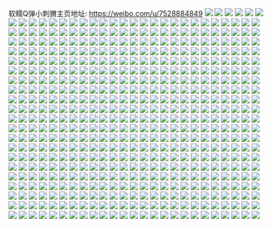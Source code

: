 软糯Q弹小刺猬主页地址: https://weibo.com/u/7528884849 
![](https://wx4.sinaimg.cn/mw2000/008dwqSBly1h8yvxm0tghj31hc0u07gb.jpg) 
![](https://wx4.sinaimg.cn/mw2000/008dwqSBly1h8wx5wloanj331k37k4qq.jpg) 
![](https://wx4.sinaimg.cn/mw2000/008dwqSBly1h8wx62gsimj32x637kx6q.jpg) 
![](https://wx4.sinaimg.cn/mw2000/008dwqSBly1h8wx5y9netj32wf37kkjl.jpg) 
![](https://wx4.sinaimg.cn/mw2000/008dwqSBly1h8wx5xivu4j32x637khdt.jpg) 
![](https://wx4.sinaimg.cn/mw2000/008dwqSBly1h8wn7j0a4uj32c0340kjl.jpg) 
![](https://wx4.sinaimg.cn/mw2000/008dwqSBly1h8vf9uuqjcj30zo1bk7s8.jpg) 
![](https://wx4.sinaimg.cn/mw2000/008dwqSBly1h8vf9vc77uj30zo1bkx0w.jpg) 
![](https://wx4.sinaimg.cn/mw2000/008dwqSBly1h8u6179wihj30zn0k8n11.jpg) 
![](https://wx4.sinaimg.cn/mw2000/008dwqSBly1h8u618wmwvj32wj37k7wi.jpg) 
![](https://wx4.sinaimg.cn/mw2000/008dwqSBly1h8u617cztrj30zn0jcael.jpg) 
![](https://wx4.sinaimg.cn/mw2000/008dwqSBly1h8u6179sofj30qo0r3q70.jpg) 
![](https://wx4.sinaimg.cn/mw2000/008dwqSBly1h8r02opmolj31i914p7wh.jpg) 
![](https://wx4.sinaimg.cn/mw2000/008dwqSBly1h8r02r50wij32c0340kjn.jpg) 
![](https://wx4.sinaimg.cn/mw2000/008dwqSBly1h8r02o30ivj316o1kx7wh.jpg) 
![](https://wx4.sinaimg.cn/mw2000/008dwqSBly1h8r02nqlcxj316o1kxh8b.jpg) 
![](https://wx4.sinaimg.cn/mw2000/008dwqSBly1h8r02nwbnkj316o1kxdww.jpg) 
![](https://wx4.sinaimg.cn/mw2000/008dwqSBly1h8pkbiwusbj30u01sx78q.jpg) 
![](https://wx4.sinaimg.cn/mw2000/008dwqSBly1h8pkbixuqzj30u01sxjvk.jpg) 
![](https://wx4.sinaimg.cn/mw2000/008dwqSBly1h8odxehfvzj31ho1zk7wh.jpg) 
![](https://wx4.sinaimg.cn/mw2000/008dwqSBly1h8odx8yuszj30zo1bk4gl.jpg) 
![](https://wx4.sinaimg.cn/mw2000/008dwqSBly1h8odx8vy5gj30zo1bkdzn.jpg) 
![](https://wx4.sinaimg.cn/mw2000/008dwqSBly1h8odxdbgp3j31ho1vhqv5.jpg) 
![](https://wx4.sinaimg.cn/mw2000/008dwqSBly1h8odxcub7ej31ho1txx6p.jpg) 
![](https://wx4.sinaimg.cn/mw2000/008dwqSBly1h8odxdfolgj31ho1ve1ky.jpg) 
![](https://wx4.sinaimg.cn/mw2000/008dwqSBly1h8odxayaytj31ho17f4qp.jpg) 
![](https://wx4.sinaimg.cn/mw2000/008dwqSBly1h8odxdhff2j30zo18gaju.jpg) 
![](https://wx4.sinaimg.cn/mw2000/008dwqSBly1h8ky91y97gj30kh154k1p.jpg) 
![](https://wx4.sinaimg.cn/mw2000/008dwqSBly1h8ky93fhz7j30om1c87fy.jpg) 
![](https://wx4.sinaimg.cn/mw2000/008dwqSBly1h8ky92lexej30zo256dom.jpg) 
![](https://wx4.sinaimg.cn/mw2000/008dwqSBly1h8ky92yfi3j30zo256qcj.jpg) 
![](https://wx4.sinaimg.cn/mw2000/008dwqSBly1h8ky933i4cj30zo256k2r.jpg) 
![](https://wx4.sinaimg.cn/mw2000/008dwqSBly1h8f0nnwb16j30zo1bkk67.jpg) 
![](https://wx4.sinaimg.cn/mw2000/008dwqSBly1h8ciy1fylej30zo256wr3.jpg) 
![](https://wx4.sinaimg.cn/mw2000/008dwqSBly1h8ciy1lligj30zo256tjv.jpg) 
![](https://wx4.sinaimg.cn/mw2000/008dwqSBly1h8byjy40hzj31ho1zk7wh.jpg) 
![](https://wx4.sinaimg.cn/mw2000/008dwqSBly1h8byjtl98tj319x0pu12s.jpg) 
![](https://wx4.sinaimg.cn/mw2000/008dwqSBly1h8byjxfc32j31bk0zoh3p.jpg) 
![](https://wx4.sinaimg.cn/mw2000/008dwqSBly1h8byjuqljxj30u014mk2t.jpg) 
![](https://wx4.sinaimg.cn/mw2000/008dwqSBly1h8byjtcvh1j30u0140qbe.jpg) 
![](https://wx4.sinaimg.cn/mw2000/008dwqSBly1h8byjtfipyj31400u0qbr.jpg) 
![](https://wx4.sinaimg.cn/mw2000/008dwqSBly1h8byk2dauaj316w36cqv5.jpg) 
![](https://wx4.sinaimg.cn/mw2000/008dwqSBly1h8byk3ozjvj324a36cnpf.jpg) 
![](https://wx4.sinaimg.cn/mw2000/008dwqSBly1h8byjzpqdtj31ei1xu1kx.jpg) 
![](https://wx4.sinaimg.cn/mw2000/008dwqSBly1h7r0hocwk9j30u013xjwr.jpg) 
![](https://wx4.sinaimg.cn/mw2000/008dwqSBly1h7r0honmpaj30u01mu79l.jpg) 
![](https://wx4.sinaimg.cn/mw2000/008dwqSBly1h7lckwha4jj30u00mi47a.jpg) 
![](https://wx4.sinaimg.cn/mw2000/008dwqSBly1h7havuhq52j30u01vr43f.jpg) 
![](https://wx4.sinaimg.cn/mw2000/008dwqSBly1h7havumwnej30u01x376o.jpg) 
![](https://wx4.sinaimg.cn/mw2000/008dwqSBly1h7havuhm8ej30zo0oagmb.jpg) 
![](https://wx4.sinaimg.cn/mw2000/008dwqSBly1h7g737to4lj31hc0paab4.jpg) 
![](https://wx4.sinaimg.cn/mw2000/008dwqSBly1h6rd4yu7ryj31ec1xbqv5.jpg) 
![](https://wx4.sinaimg.cn/mw2000/008dwqSBly1h6q5zu0mbhj31o0280x6p.jpg) 
![](https://wx4.sinaimg.cn/mw2000/008dwqSBly1h6q5zt5oq7j31gu1zju0x.jpg) 
![](https://wx4.sinaimg.cn/mw2000/008dwqSBly1h6q5zrdiohj31371324on.jpg) 
![](https://wx4.sinaimg.cn/mw2000/008dwqSBly1h6dh8obv94j30zm1ooabb.jpg) 
![](https://wx4.sinaimg.cn/mw2000/008dwqSBly1h6cgke96qej32c03404cd.jpg) 
![](https://wx4.sinaimg.cn/mw2000/008dwqSBly1h6cgke8zc5j32bz2uztkg.jpg) 
![](https://wx4.sinaimg.cn/mw2000/008dwqSBly1h69qixik4aj30u01hctbw.jpg) 
![](https://wx4.sinaimg.cn/mw2000/008dwqSBly1h69qiy3kdqj30u01hcn8o.jpg) 
![](https://wx4.sinaimg.cn/mw2000/008dwqSBly1h69qixfawxj30rr1dcgmi.jpg) 
![](https://wx4.sinaimg.cn/mw2000/008dwqSBly1h5rgzqfsuej30u01407ar.jpg) 
![](https://wx4.sinaimg.cn/mw2000/008dwqSBly1h5njxurgx6j30u019haiv.jpg) 
![](https://wx4.sinaimg.cn/mw2000/008dwqSBly1h5mfr8swdqj31ho1zk4qq.jpg) 
![](https://wx4.sinaimg.cn/mw2000/008dwqSBly1h5mfr8h86ej31ho1zk000.jpg) 
![](https://wx4.sinaimg.cn/mw2000/008dwqSBly1h5d7sx1up0j30u01suq6i.jpg) 
![](https://wx4.sinaimg.cn/mw2000/008dwqSBly1h5bb0qmhkvj31sc2dsx6p.jpg) 
![](https://wx4.sinaimg.cn/mw2000/008dwqSBly1h55f3bnhckj31sc2ds7wi.jpg) 
![](https://wx4.sinaimg.cn/mw2000/008dwqSBly1h4wc1jtg0jj31ho1zku0x.jpg) 
![](https://wx4.sinaimg.cn/mw2000/008dwqSBly1h4wc1jqw3uj32c0340x6q.jpg) 
![](https://wx4.sinaimg.cn/mw2000/008dwqSBly1h4wc1jpa6hj32c0340b2a.jpg) 
![](https://wx4.sinaimg.cn/mw2000/008dwqSBly1h4slk9q6ahj30zk0k079i.jpg) 
![](https://wx4.sinaimg.cn/mw2000/008dwqSBly1h4rdlplq32j31sc2dsx6q.jpg) 
![](https://wx4.sinaimg.cn/mw2000/008dwqSBly1h4rdlpfps6j31sc2dsx6q.jpg) 
![](https://wx4.sinaimg.cn/mw2000/008dwqSBly1h4eyuvkzbfj32801o0qv5.jpg) 
![](https://wx4.sinaimg.cn/mw2000/008dwqSBly1h4eyuy18oij32yo1o0b2a.jpg) 
![](https://wx4.sinaimg.cn/mw2000/008dwqSBly1h4eyv2xivnj32yo1o0hdu.jpg) 
![](https://wx4.sinaimg.cn/mw2000/008dwqSBly1h4ez0furrqj32yo1o04qq.jpg) 
![](https://wx4.sinaimg.cn/mw2000/008dwqSBly1h4ealovsphj31hc0onwhd.jpg) 
![](https://wx4.sinaimg.cn/mw2000/008dwqSBly1h4bew8j72aj30u019xk3s.jpg) 
![](https://wx4.sinaimg.cn/mw2000/008dwqSBly1h4bew8t6zbj30u00ge75r.jpg) 
![](https://wx4.sinaimg.cn/mw2000/008dwqSBly1h4banb4lksj32ba340e82.jpg) 
![](https://wx4.sinaimg.cn/mw2000/008dwqSBly1h4bangsjuzj31w02iphdu.jpg) 
![](https://wx4.sinaimg.cn/mw2000/008dwqSBly1h4bani6nj3j335s2dce82.jpg) 
![](https://wx4.sinaimg.cn/mw2000/008dwqSBly1h42uinjx9sj30u01eoq8p.jpg) 
![](https://wx4.sinaimg.cn/mw2000/008dwqSBly1h4265lhg2pj31sc2ds1ky.jpg) 
![](https://wx4.sinaimg.cn/mw2000/008dwqSBly1h4265nciv3j31sc2dsu0x.jpg) 
![](https://wx4.sinaimg.cn/mw2000/008dwqSBly1h4265pboouj31sc2ds1ky.jpg) 
![](https://wx4.sinaimg.cn/mw2000/008dwqSBly1h3muxhobvij31h21npwxr.jpg) 
![](https://wx4.sinaimg.cn/mw2000/008dwqSBly1h3m4posn45j31t00u0gs8.jpg) 
![](https://wx4.sinaimg.cn/mw2000/008dwqSBly1h3m4pp70wyj31t00u0dlc.jpg) 
![](https://wx4.sinaimg.cn/mw2000/008dwqSBly1h3m4pq1ftmj31t00u0ah0.jpg) 
![](https://wx4.sinaimg.cn/mw2000/008dwqSBly1h3m4pqewrrj31t00u0tee.jpg) 
![](https://wx4.sinaimg.cn/mw2000/008dwqSBly1h3m4pqxt2aj31t00u0n5i.jpg) 
![](https://wx4.sinaimg.cn/mw2000/008dwqSBly1h3jms4vlyhj31qo2bk1kx.jpg) 
![](https://wx4.sinaimg.cn/mw2000/008dwqSBly1h3jms6vi8rj31m925l7uo.jpg) 
![](https://wx4.sinaimg.cn/mw2000/008dwqSBly1h3jms81m37j31qo2a91kx.jpg) 
![](https://wx4.sinaimg.cn/mw2000/008dwqSBly1h3j7ai578gj32o03k04qq.jpg) 
![](https://wx4.sinaimg.cn/mw2000/008dwqSBly1h3j7aimlt0j30u00ongrp.jpg) 
![](https://wx4.sinaimg.cn/mw2000/008dwqSBly1h3j7akzgkbj31w02iob29.jpg) 
![](https://wx4.sinaimg.cn/mw2000/008dwqSBly1h3j7all5rwj30u036wamy.jpg) 
![](https://wx4.sinaimg.cn/mw2000/008dwqSBly1h3ifdbxxwij335s2dcu0z.jpg) 
![](https://wx4.sinaimg.cn/mw2000/008dwqSBly1h3ifdehdewj31sc2dskjl.jpg) 
![](https://wx4.sinaimg.cn/mw2000/008dwqSBly1h3ifdgl7wwj31sc2dskjl.jpg) 
![](https://wx4.sinaimg.cn/mw2000/008dwqSBly1h35tag8wkij30zg1ba4ji.jpg) 
![](https://wx4.sinaimg.cn/mw2000/008dwqSBly1h35tah2k4vj31ku1i71h0.jpg) 
![](https://wx4.sinaimg.cn/mw2000/008dwqSBly1h317jla5hjj335v369kjl.jpg) 
![](https://wx4.sinaimg.cn/mw2000/008dwqSBly1h2yr9w0oxdj30u0140wjy.jpg) 
![](https://wx4.sinaimg.cn/mw2000/008dwqSBly1h2yf3dgeb4j32372fshdt.jpg) 
![](https://wx4.sinaimg.cn/mw2000/008dwqSBly1h2t6r5seljj31w02ionpd.jpg) 
![](https://wx4.sinaimg.cn/mw2000/008dwqSBly1h2sg99bkstj30u00e8dgd.jpg) 
![](https://wx4.sinaimg.cn/mw2000/008dwqSBly1h2irtte9e4j31sc2dsqv5.jpg) 
![](https://wx4.sinaimg.cn/mw2000/008dwqSBly1h2irtvjw9mj31of2scu0y.jpg) 
![](https://wx4.sinaimg.cn/mw2000/008dwqSBly1h2irtzc464j31sc2dsnpd.jpg) 
![](https://wx4.sinaimg.cn/mw2000/008dwqSBly1h2iru2b41cj32bf3304qq.jpg) 
![](https://wx4.sinaimg.cn/mw2000/008dwqSBly1h1wwqhd2ynj31qo2bk7wh.jpg) 
![](https://wx4.sinaimg.cn/mw2000/008dwqSBly1h1wwqiql8ej31qo2bk7wh.jpg) 
![](https://wx4.sinaimg.cn/mw2000/008dwqSBly1h1wsscslh9j30zg1bawpz.jpg) 
![](https://wx4.sinaimg.cn/mw2000/008dwqSBly1h1vms0kghnj32o03k0hdv.jpg) 
![](https://wx4.sinaimg.cn/mw2000/008dwqSBly1h1vms4k331j32dc35s1kz.jpg) 
![](https://wx4.sinaimg.cn/mw2000/008dwqSBly1h1o89gw2sej30e50e60uf.jpg) 
![](https://wx4.sinaimg.cn/mw2000/008dwqSBly1h1metkohwpj30n00yi4am.jpg) 
![](https://wx4.sinaimg.cn/mw2000/008dwqSBly1h1metl6vurj30n00ybtjx.jpg) 
![](https://wx4.sinaimg.cn/mw2000/008dwqSBly1h1g5ejv1i6j31w02ioqv5.jpg) 
![](https://wx4.sinaimg.cn/mw2000/008dwqSBly1h1g5eo6zocj31w02ioqv5.jpg) 
![](https://wx4.sinaimg.cn/mw2000/008dwqSBly1h1g5etvsbsj31w02io4qq.jpg) 
![](https://wx4.sinaimg.cn/mw2000/008dwqSBly1h19rp5j7r7j30ny09idgp.jpg) 
![](https://wx4.sinaimg.cn/mw2000/008dwqSBly1h19rp5xequj30pu0e4wfc.jpg) 
![](https://wx4.sinaimg.cn/mw2000/008dwqSBly1h19rp690x5j30sg05o74j.jpg) 
![](https://wx4.sinaimg.cn/mw2000/008dwqSBly1h103ng9oz8j30u01pt431.jpg) 
![](https://wx4.sinaimg.cn/mw2000/008dwqSBly1h0ytm613akj30u01fhad9.jpg) 
![](https://wx4.sinaimg.cn/mw2000/008dwqSBly1h0qzna6cppj30u01t0gp4.jpg) 
![](https://wx4.sinaimg.cn/mw2000/008dwqSBly1h0qvmxsx46j335s2dc7wj.jpg) 
![](https://wx4.sinaimg.cn/mw2000/008dwqSBly1h0cvge2ai0j30hw0da0u1.jpg) 
![](https://wx4.sinaimg.cn/mw2000/008dwqSBly1h04mv9l7djj30q70czt9z.jpg) 
![](https://wx4.sinaimg.cn/mw2000/008dwqSBly1h041iv9qd4j30cu07jwel.jpg) 
![](https://wx4.sinaimg.cn/mw2000/008dwqSBly1gzq3n8pzjtj31kw16ob29.jpg) 
![](https://wx4.sinaimg.cn/mw2000/008dwqSBly1gzq3naym5tj32ds1schdu.jpg) 
![](https://wx4.sinaimg.cn/mw2000/008dwqSBly1gzq3ndmxcoj32ds1sc1kz.jpg) 
![](https://wx4.sinaimg.cn/mw2000/008dwqSBly1gzgv6bahxvj30u00zs47r.jpg) 
![](https://wx4.sinaimg.cn/mw2000/008dwqSBly1gzgv6btdsjj30on10r7cs.jpg) 
![](https://wx4.sinaimg.cn/mw2000/008dwqSBly1gz4w5qvfxej31ba0zg4b1.jpg) 
![](https://wx4.sinaimg.cn/mw2000/008dwqSBly1gz4w5so9stj32dc35shdu.jpg) 
![](https://wx4.sinaimg.cn/mw2000/008dwqSBly1gz4w5u2koej31w02b0npd.jpg) 
![](https://wx4.sinaimg.cn/mw2000/008dwqSBly1gz4w5xx6d4j31w02io7wi.jpg) 
![](https://wx4.sinaimg.cn/mw2000/008dwqSBly1gz4w5znxyyj31qo2bkb1a.jpg) 
![](https://wx4.sinaimg.cn/mw2000/008dwqSBly1gz4w629f5dj31qo2cmqv5.jpg) 
![](https://wx4.sinaimg.cn/mw2000/008dwqSBly1gz4w654qx4j335s2dce82.jpg) 
![](https://wx4.sinaimg.cn/mw2000/008dwqSBly1gz4w66zwd4j31qo2bk1kx.jpg) 
![](https://wx4.sinaimg.cn/mw2000/008dwqSBly1gz4w69kq4aj32801o0qv5.jpg) 
![](https://wx4.sinaimg.cn/mw2000/008dwqSBly1gz4w6aa0yqj31hc0ongw7.jpg) 
![](https://wx4.sinaimg.cn/mw2000/008dwqSBly1gz4w6ceyuaj33k02o0e83.jpg) 
![](https://wx4.sinaimg.cn/mw2000/008dwqSBly1gz4w6ek0fsj33k02o0qv7.jpg) 
![](https://wx4.sinaimg.cn/mw2000/008dwqSBly1gz4w6f7hunj31hc0onqgf.jpg) 
![](https://wx4.sinaimg.cn/mw2000/008dwqSBly1gyzs6wlg5bj31t00u0q7d.jpg) 
![](https://wx4.sinaimg.cn/mw2000/008dwqSBly1gyza36bm5ej30u03lhqmr.jpg) 
![](https://wx4.sinaimg.cn/mw2000/008dwqSBly1gyza37qewkj32o03k07wi.jpg) 
![](https://wx4.sinaimg.cn/mw2000/008dwqSBly1gyza39gd6yj32o03k0qv6.jpg) 
![](https://wx4.sinaimg.cn/mw2000/008dwqSBly1gys4qmvftyj31hc0on17c.jpg) 
![](https://wx4.sinaimg.cn/mw2000/008dwqSBly1gyo8fdvk1xj30ec0foq2v.jpg) 
![](https://wx4.sinaimg.cn/mw2000/008dwqSBly1gyo06f8ol1j30u0140aow.jpg) 
![](https://wx4.sinaimg.cn/mw2000/008dwqSBly1gyo06fqy8wj30zk1be14e.jpg) 
![](https://wx4.sinaimg.cn/mw2000/008dwqSBly1gyo06hmwapj32io1w0npd.jpg) 
![](https://wx4.sinaimg.cn/mw2000/008dwqSBly1gyo06imn5kj31kw16o7mz.jpg) 
![](https://wx4.sinaimg.cn/mw2000/008dwqSBly1gyj8nlrxplj316o1kwqkd.jpg) 
![](https://wx4.sinaimg.cn/mw2000/008dwqSBly1gyj8nmgejcj316o1kw1a0.jpg) 
![](https://wx4.sinaimg.cn/mw2000/008dwqSBly1gyj8nnjmkpj316o1kw7lv.jpg) 
![](https://wx4.sinaimg.cn/mw2000/008dwqSBly1gyb7jcg526j335s2dcb2a.jpg) 
![](https://wx4.sinaimg.cn/mw2000/008dwqSBly1gy6edr0jtyj30u01eewk0.jpg) 
![](https://wx4.sinaimg.cn/mw2000/008dwqSBly1gy6edrx61hj31hc0ondls.jpg) 
![](https://wx4.sinaimg.cn/mw2000/008dwqSBly1gy5jfrdudoj31w02iob29.jpg) 
![](https://wx4.sinaimg.cn/mw2000/008dwqSBly1gy5jfv7kg2j31w02iohdt.jpg) 
![](https://wx4.sinaimg.cn/mw2000/008dwqSBly1gy5jfyam3qj31w02ionpd.jpg) 
![](https://wx4.sinaimg.cn/mw2000/008dwqSBly1gy22letwn2j30u00i0jtp.jpg) 
![](https://wx4.sinaimg.cn/mw2000/008dwqSBly1gy0gj3ah0pj30u00rojtn.jpg) 
![](https://wx4.sinaimg.cn/mw2000/008dwqSBly1gy0gj3xlwfj30u01pq49o.jpg) 
![](https://wx4.sinaimg.cn/mw2000/008dwqSBly1gxyixlbejzj30u01t079r.jpg) 
![](https://wx4.sinaimg.cn/mw2000/008dwqSBly1gxy9dj7cozj30u00wsadt.jpg) 
![](https://wx4.sinaimg.cn/mw2000/008dwqSBly1gxtjxv6y4qj30u01ijjwx.jpg) 
![](https://wx4.sinaimg.cn/mw2000/008dwqSBly1gxss8u1v98j30u021t7dk.jpg) 
![](https://wx4.sinaimg.cn/mw2000/008dwqSBly1gxss8uz4q9j30u01t0arc.jpg) 
![](https://wx4.sinaimg.cn/mw2000/008dwqSBly1gxss8wf0i3j30u01m5agl.jpg) 
![](https://wx4.sinaimg.cn/mw2000/008dwqSBly1gxsj1c8sl6j31w02iokjl.jpg) 
![](https://wx4.sinaimg.cn/mw2000/008dwqSBly1gxsj1dymbfj31w02jfu0x.jpg) 
![](https://wx4.sinaimg.cn/mw2000/008dwqSBly1gxsj1fjl61j335s2dcnpd.jpg) 
![](https://wx4.sinaimg.cn/mw2000/008dwqSBly1gxrdynalt8j31t00u0k2y.jpg) 
![](https://wx4.sinaimg.cn/mw2000/008dwqSBly1gxrdyoikj5j31t00u0wqb.jpg) 
![](https://wx4.sinaimg.cn/mw2000/008dwqSBly1gxrdyq60g7j31t00u011x.jpg) 
![](https://wx4.sinaimg.cn/mw2000/008dwqSBly1gxrdyr6vkfj31t00u0na6.jpg) 
![](https://wx4.sinaimg.cn/mw2000/008dwqSBly1gxrdysbmqjj31t00u0dnk.jpg) 
![](https://wx4.sinaimg.cn/mw2000/008dwqSBly1gxrdytn2fvj31t00u0dmu.jpg) 
![](https://wx4.sinaimg.cn/mw2000/008dwqSBly1gxqgh7wyrcj31nz1kekc4.jpg) 
![](https://wx4.sinaimg.cn/mw2000/008dwqSBly1gxqgh8xxb6j32bk1qox3h.jpg) 
![](https://wx4.sinaimg.cn/mw2000/008dwqSBly1gxqghac4sqj32bk1qonof.jpg) 
![](https://wx4.sinaimg.cn/mw2000/008dwqSBly1gxqghbvyhuj32bk1qo1kx.jpg) 
![](https://wx4.sinaimg.cn/mw2000/008dwqSBly1gxo32rwqqaj30u01pm45j.jpg) 
![](https://wx4.sinaimg.cn/mw2000/008dwqSBly1gxo32s9xgoj30u00jcjtb.jpg) 
![](https://wx4.sinaimg.cn/mw2000/008dwqSBly1gxo32ssessj30u00nfmzl.jpg) 
![](https://wx4.sinaimg.cn/mw2000/008dwqSBly1gxi2k13ilpj30u01s6dl2.jpg) 
![](https://wx4.sinaimg.cn/mw2000/008dwqSBly1gxh8xqahnlj30pv1l6n1r.jpg) 
![](https://wx4.sinaimg.cn/mw2000/008dwqSBly1gxh99cz5kqj30pz0hst9y.jpg) 
![](https://wx4.sinaimg.cn/mw2000/008dwqSBly1gxh8l8obhfj30n00hyq3x.jpg) 
![](https://wx4.sinaimg.cn/mw2000/008dwqSBly1gxh8l9iml0j30c80d9wfg.jpg) 
![](https://wx4.sinaimg.cn/mw2000/008dwqSBly1gxh0dgpkphj30u0140gps.jpg) 
![](https://wx4.sinaimg.cn/mw2000/008dwqSBly1gxah1xm2qkj30u00nfwhh.jpg) 
![](https://wx4.sinaimg.cn/mw2000/008dwqSBly1gx6lej4elij335s2dcx6p.jpg) 
![](https://wx4.sinaimg.cn/mw2000/008dwqSBly1gx6lekn1ugj30u01t04du.jpg) 
![](https://wx4.sinaimg.cn/mw2000/008dwqSBly1gx6lelv081j30u01t0k4w.jpg) 
![](https://wx4.sinaimg.cn/mw2000/008dwqSBly1gx6len8e49j335s2dchdt.jpg) 
![](https://wx4.sinaimg.cn/mw2000/008dwqSBly1gx40030jlej31bp2txb29.jpg) 
![](https://wx4.sinaimg.cn/mw2000/008dwqSBly1gx40056qdij32dc1p97wh.jpg) 
![](https://wx4.sinaimg.cn/mw2000/008dwqSBly1gx0z8se07nj31qo2bke81.jpg) 
![](https://wx4.sinaimg.cn/mw2000/008dwqSBly1gx0z8tbuftj31qo2bkkjl.jpg) 
![](https://wx4.sinaimg.cn/mw2000/008dwqSBly1gx0z8uriijj32c03407wj.jpg) 
![](https://wx4.sinaimg.cn/mw2000/008dwqSBly1gww5p92onvj335s2dc1ky.jpg) 
![](https://wx4.sinaimg.cn/mw2000/008dwqSBly1gww5pe2ajqj335s2dc7wk.jpg) 
![](https://wx4.sinaimg.cn/mw2000/008dwqSBly1gwrdjfhb7vj31fz1ymx3p.jpg) 
![](https://wx4.sinaimg.cn/mw2000/008dwqSBly1gwrdjmduswj32wr2487wi.jpg) 
![](https://wx4.sinaimg.cn/mw2000/008dwqSBly1gwrdjr1sx6j33k02o0hdu.jpg) 
![](https://wx4.sinaimg.cn/mw2000/008dwqSBly1gwpjpsjoxdj31bv1sm7n6.jpg) 
![](https://wx4.sinaimg.cn/mw2000/008dwqSBly1gwpjpv9632j31w02iohdt.jpg) 
![](https://wx4.sinaimg.cn/mw2000/008dwqSBly1gwpjpxpq7oj31w02ionpd.jpg) 
![](https://wx4.sinaimg.cn/mw2000/008dwqSBly1gwpjq0h7dlj31w02iokjl.jpg) 
![](https://wx4.sinaimg.cn/mw2000/008dwqSBly1gwpa0eqoopj32c0340npe.jpg) 
![](https://wx4.sinaimg.cn/mw2000/008dwqSBly1gwpa0fv4kcj30u00r9juc.jpg) 
![](https://wx4.sinaimg.cn/mw2000/008dwqSBly1gwpa0ga7psj30u00kl0uw.jpg) 
![](https://wx4.sinaimg.cn/mw2000/008dwqSBly1gwowu4minwj30u00jjtbm.jpg) 
![](https://wx4.sinaimg.cn/mw2000/008dwqSBly1gwlz81cntqj30u00mj76u.jpg) 
![](https://wx4.sinaimg.cn/mw2000/008dwqSBly1gwkud6qep2j30u021n7f3.jpg) 
![](https://wx4.sinaimg.cn/mw2000/008dwqSBly1gwfvk1cs0rj30u024zn1m.jpg) 
![](https://wx4.sinaimg.cn/mw2000/008dwqSBly1gwcrq00qgxj31ds340npd.jpg) 
![](https://wx4.sinaimg.cn/mw2000/008dwqSBly1gwcrq1b4y2j32bk1qo1kx.jpg) 
![](https://wx4.sinaimg.cn/mw2000/008dwqSBly1gwcrq2f4hkj32bk1qotzi.jpg) 
![](https://wx4.sinaimg.cn/mw2000/008dwqSBly1gwalnc8lctj30u00jjq4r.jpg) 
![](https://wx4.sinaimg.cn/mw2000/008dwqSBly1gwalncn599j31t00u0n4q.jpg) 
![](https://wx4.sinaimg.cn/mw2000/008dwqSBly1gw5qjtcoldj32801o07wi.jpg) 
![](https://wx4.sinaimg.cn/mw2000/008dwqSBly1gw5qjvszzqj335s2dcnpe.jpg) 
![](https://wx4.sinaimg.cn/mw2000/008dwqSBly1gw06euk2kmj30mn340ndo.jpg) 
![](https://wx4.sinaimg.cn/mw2000/008dwqSBly1gvyzpyhm38j30u00e7go6.jpg) 
![](https://wx4.sinaimg.cn/mw2000/008dwqSBly1gvyzpyts8xj30u01pun1q.jpg) 
![](https://wx4.sinaimg.cn/mw2000/008dwqSBly1gvys48rkjmj30q61i5gps.jpg) 
![](https://wx4.sinaimg.cn/mw2000/008dwqSBly1gvpj5jrdgqj60u01hctey02.jpg) 
![](https://wx4.sinaimg.cn/mw2000/008dwqSBly1gvpj5l1lt6j60u01hcgum02.jpg) 
![](https://wx4.sinaimg.cn/mw2000/008dwqSBly1gvpj5m88gwj30k00zkgsi.jpg) 
![](https://wx4.sinaimg.cn/mw2000/008dwqSBly1gvphqr9e51j60u00lx41502.jpg) 
![](https://wx4.sinaimg.cn/mw2000/008dwqSBly1gvphqrogllj60u00gc0ux02.jpg) 
![](https://wx4.sinaimg.cn/mw2000/008dwqSBly1gvl0pefcbfj60u0068js502.jpg) 
![](https://wx4.sinaimg.cn/mw2000/008dwqSBly1gviqyotin2j60u0140gqc02.jpg) 
![](https://wx4.sinaimg.cn/mw2000/008dwqSBly1gviqyqw6usj62io1w0kjl02.jpg) 
![](https://wx4.sinaimg.cn/mw2000/008dwqSBly1gviqyskgpoj62io1w0npd02.jpg) 
![](https://wx4.sinaimg.cn/mw2000/008dwqSBly1gviqyusgmqj31w02iokjl.jpg) 
![](https://wx4.sinaimg.cn/mw2000/008dwqSBly1gviqyv93knj61400u0dk602.jpg) 
![](https://wx4.sinaimg.cn/mw2000/008dwqSBly1gviqyvv33rj60u01nl13f02.jpg) 
![](https://wx4.sinaimg.cn/mw2000/008dwqSBly1gviqyxwaxyj61w02iohdt02.jpg) 
![](https://wx4.sinaimg.cn/mw2000/008dwqSBly1gviqz0a47mj61w02ionpe02.jpg) 
![](https://wx4.sinaimg.cn/mw2000/008dwqSBly1gviqz0mwtnj61400u042i02.jpg) 
![](https://wx4.sinaimg.cn/mw2000/008dwqSBly1gvimv1w0nvj30u00dkdhv.jpg) 
![](https://wx4.sinaimg.cn/mw2000/008dwqSBly1gvhl4ytizrj62dr1q9npe02.jpg) 
![](https://wx4.sinaimg.cn/mw2000/008dwqSBly1gvhl4zlwwaj30n00vf108.jpg) 
![](https://wx4.sinaimg.cn/mw2000/008dwqSBly1gvhl500w4lj60u00ebjw502.jpg) 
![](https://wx4.sinaimg.cn/mw2000/008dwqSBly1gvhl51n876j62o02xjnpe02.jpg) 
![](https://wx4.sinaimg.cn/mw2000/008dwqSBly1gvhl56jrnej32c0340kjm.jpg) 
![](https://wx4.sinaimg.cn/mw2000/008dwqSBly1gvhl59qjyqj62bk1qob2902.jpg) 
![](https://wx4.sinaimg.cn/mw2000/008dwqSBly1gvhl5b0apsj30u00xhq6f.jpg) 
![](https://wx4.sinaimg.cn/mw2000/008dwqSBly1gvhl5bn6jcj60u01pijwx02.jpg) 
![](https://wx4.sinaimg.cn/mw2000/008dwqSBly1gvhl5cc4cfj60u010441z02.jpg) 
![](https://wx4.sinaimg.cn/mw2000/008dwqSBly1gveo36w20lj62552uw4qr02.jpg) 
![](https://wx4.sinaimg.cn/mw2000/008dwqSBly1gveo3a43mdj60u0140qey02.jpg) 
![](https://wx4.sinaimg.cn/mw2000/008dwqSBly1gveo3bi4xdj60u0140an102.jpg) 
![](https://wx4.sinaimg.cn/mw2000/008dwqSBly1gveo3f69fhj635s2dcx6q02.jpg) 
![](https://wx4.sinaimg.cn/mw2000/008dwqSBly1gveo3lzdepj62bb340b2a02.jpg) 
![](https://wx4.sinaimg.cn/mw2000/008dwqSBly1gveo3mwtmsj60u00xfjwf02.jpg) 
![](https://wx4.sinaimg.cn/mw2000/008dwqSBly1gveo3qo541j61zr2nmqv502.jpg) 
![](https://wx4.sinaimg.cn/mw2000/008dwqSBly1gveo3xy9t6j62yn27zhdv02.jpg) 
![](https://wx4.sinaimg.cn/mw2000/008dwqSBly1gveo41uf1zj62yn27zkjn02.jpg) 
![](https://wx4.sinaimg.cn/mw2000/008dwqSBly1gvbte8s2coj61w02io7wj02.jpg) 
![](https://wx4.sinaimg.cn/mw2000/008dwqSBly1gvbte9kw3cj60u01t0h9m02.jpg) 
![](https://wx4.sinaimg.cn/mw2000/008dwqSBly1gv6m0yat9cj61w02ioe8302.jpg) 
![](https://wx4.sinaimg.cn/mw2000/008dwqSBly1gv6m0zo14bj60u01t0k4702.jpg) 
![](https://wx4.sinaimg.cn/mw2000/008dwqSBly1guz4muw92bj60u010jdla02.jpg) 
![](https://wx4.sinaimg.cn/mw2000/008dwqSBly1guxtl8foubj316o1kwb29.jpg) 
![](https://wx4.sinaimg.cn/mw2000/008dwqSBly1guxtl9j7dmj316o1kwb29.jpg) 
![](https://wx4.sinaimg.cn/mw2000/008dwqSBly1guxtlcs622j616o1kwb2902.jpg) 
![](https://wx4.sinaimg.cn/mw2000/008dwqSBly1guxtlfjibsj62io1w01ky02.jpg) 
![](https://wx4.sinaimg.cn/mw2000/008dwqSBly1guxtlgsd7xj624q2e1hdt02.jpg) 
![](https://wx4.sinaimg.cn/mw2000/008dwqSBly1guxtlibnl4j61qo2bkb2902.jpg) 
![](https://wx4.sinaimg.cn/mw2000/008dwqSBly1guxsv9oubkj61wa2iy4qp02.jpg) 
![](https://wx4.sinaimg.cn/mw2000/008dwqSBgy1guvlhtve81j62402k41ky02.jpg) 
![](https://wx4.sinaimg.cn/mw2000/008dwqSBly1guqvisyvpfj60sc11tds902.jpg) 
![](https://wx4.sinaimg.cn/mw2000/008dwqSBly1guqvitp20oj30so12ana4.jpg) 
![](https://wx4.sinaimg.cn/mw2000/008dwqSBly1guqviufal1j60u014017102.jpg) 
![](https://wx4.sinaimg.cn/mw2000/008dwqSBly1guqvivfk5rj616o1kw7wh02.jpg) 
![](https://wx4.sinaimg.cn/mw2000/008dwqSBly1guqviwj9lvj635s2dcx6p02.jpg) 
![](https://wx4.sinaimg.cn/mw2000/008dwqSBly1guqvixc4efj616o1kw4jv02.jpg) 
![](https://wx4.sinaimg.cn/mw2000/008dwqSBly1guqviywuxmj616o1kw1kx02.jpg) 
![](https://wx4.sinaimg.cn/mw2000/008dwqSBly1guqvj0dy7xj616o1b27wh02.jpg) 
![](https://wx4.sinaimg.cn/mw2000/008dwqSBly1guqvj3lqxgj616o155tyl02.jpg) 
![](https://wx4.sinaimg.cn/mw2000/008dwqSBly1gupplc6btgj62io1w0b2a02.jpg) 
![](https://wx4.sinaimg.cn/mw2000/008dwqSBly1gum5utbjbwj635s2dckjm02.jpg) 
![](https://wx4.sinaimg.cn/mw2000/008dwqSBly1gukvi9mpglj62c0340npd02.jpg) 
![](https://wx4.sinaimg.cn/mw2000/008dwqSBly1guktwp4tb2j61w02ioqv502.jpg) 
![](https://wx4.sinaimg.cn/mw2000/008dwqSBly1guktwurnf1j61w02iou0x02.jpg) 
![](https://wx4.sinaimg.cn/mw2000/008dwqSBly1guktwzbiemj61w02ioqv502.jpg) 
![](https://wx4.sinaimg.cn/mw2000/008dwqSBly1gue7wtbc10j61w02iokjl02.jpg) 
![](https://wx4.sinaimg.cn/mw2000/008dwqSBly1gue7u7r0fyj61w02iohdt02.jpg) 
![](https://wx4.sinaimg.cn/mw2000/008dwqSBly1guapx64xdej62io1w0npd02.jpg) 
![](https://wx4.sinaimg.cn/mw2000/008dwqSBly1guapx6pxsvj60u01t0n7f02.jpg) 
![](https://wx4.sinaimg.cn/mw2000/008dwqSBly1guapx8xs2vj60u01t012002.jpg) 
![](https://wx4.sinaimg.cn/mw2000/008dwqSBly1guapxaggf6j635s2dcu0y02.jpg) 
![](https://wx4.sinaimg.cn/mw2000/008dwqSBly1guapxc3wnij62dc35sb2a02.jpg) 
![](https://wx4.sinaimg.cn/mw2000/008dwqSBly1guagdl1rv9j60u01ltdo702.jpg) 
![](https://wx4.sinaimg.cn/mw2000/008dwqSBly1guagsmbpczj60ey0a5aaz02.jpg) 
![](https://wx4.sinaimg.cn/mw2000/008dwqSBly1guagsn4c8nj60u017679e02.jpg) 
![](https://wx4.sinaimg.cn/mw2000/008dwqSBly1gu77hm62nfj60sw10y7li02.jpg) 
![](https://wx4.sinaimg.cn/mw2000/008dwqSBly1gu77hmw3hvj60u00cl0ud02.jpg) 
![](https://wx4.sinaimg.cn/mw2000/008dwqSBly1gu77holgbuj60u01t0b1l02.jpg) 
![](https://wx4.sinaimg.cn/mw2000/008dwqSBly1gu4xvdrx80j60u00x1n0002.jpg) 
![](https://wx4.sinaimg.cn/mw2000/008dwqSBly1gu4xvjd07pj635s2dce8302.jpg) 
![](https://wx4.sinaimg.cn/mw2000/008dwqSBly1gu4xvm2q1kj635s2dckjl02.jpg) 
![](https://wx4.sinaimg.cn/mw2000/008dwqSBly1gu4xvn2d1jj60u01hcgq202.jpg) 
![](https://wx4.sinaimg.cn/mw2000/008dwqSBly1gu4xvsnwrnj635s2dcb2a02.jpg) 
![](https://wx4.sinaimg.cn/mw2000/008dwqSBly1gu4xvzt8wzj335s2dcx6r.jpg) 
![](https://wx4.sinaimg.cn/mw2000/008dwqSBly1gu4xw0ik1sj60lo0fu75202.jpg) 
![](https://wx4.sinaimg.cn/mw2000/008dwqSBly1gu4xw1c2obj60u01kvtdb02.jpg) 
![](https://wx4.sinaimg.cn/mw2000/008dwqSBly1gu4xwd0lc3j61w02ionpd02.jpg) 
![](https://wx4.sinaimg.cn/mw2000/008dwqSBly1gu37tbqkl3j60u00nvwhq02.jpg) 
![](https://wx4.sinaimg.cn/mw2000/008dwqSBly1gtwxdrpbslj62io1w0hdw02.jpg) 
![](https://wx4.sinaimg.cn/mw2000/008dwqSBly1gtuiz44mj1j62al340qv902.jpg) 
![](https://wx4.sinaimg.cn/mw2000/008dwqSBly1gtuimglnaxj63k02o0x6q02.jpg) 
![](https://wx4.sinaimg.cn/mw2000/008dwqSBly1gtuimiev2ij62io1w01ky02.jpg) 
![](https://wx4.sinaimg.cn/mw2000/008dwqSBly1gtuimk0nm9j62c0322qv502.jpg) 
![](https://wx4.sinaimg.cn/mw2000/008dwqSBly1gts8aglfqaj61qo2bkb2902.jpg) 
![](https://wx4.sinaimg.cn/mw2000/008dwqSBly1gts8ahswphj635s2dce8202.jpg) 
![](https://wx4.sinaimg.cn/mw2000/008dwqSBly1gts8aip44dj31cl1t5nj7.jpg) 
![](https://wx4.sinaimg.cn/mw2000/008dwqSBly1gtpza5gi93j60u00onwnb02.jpg) 
![](https://wx4.sinaimg.cn/mw2000/008dwqSBly1gtkdlsmiv5j30ps18vdjf.jpg) 
![](https://wx4.sinaimg.cn/mw2000/008dwqSBly1gtm6knaaraj60u01t0tc902.jpg) 
![](https://wx4.sinaimg.cn/mw2000/008dwqSBly1gtm6knubsuj60u0140nas02.jpg) 
![](https://wx4.sinaimg.cn/mw2000/008dwqSBly1gtm6koedg3j60u014016a02.jpg) 
![](https://wx4.sinaimg.cn/mw2000/008dwqSBly1gtltkzdwoij60u0140gza02.jpg) 
![](https://wx4.sinaimg.cn/mw2000/008dwqSBly1gtm6kpbstzj635s2b7npd02.jpg) 
![](https://wx4.sinaimg.cn/mw2000/008dwqSBly1gtm6kr1k7dj61w02ionpd02.jpg) 
![](https://wx4.sinaimg.cn/mw2000/008dwqSBly1gtm6ksiubgj635s2dcu0y02.jpg) 
![](https://wx4.sinaimg.cn/mw2000/008dwqSBly1gtm6ku7ue2j61w02ionpd02.jpg) 
![](https://wx4.sinaimg.cn/mw2000/008dwqSBly1gtgrcrglc3j32c0340u10.jpg) 
![](https://wx4.sinaimg.cn/mw2000/008dwqSBly1gtgrcut101j30u01peww8.jpg) 
![](https://wx4.sinaimg.cn/mw2000/008dwqSBly1gtgrcv8h2dj30q20g6q3u.jpg) 
![](https://wx4.sinaimg.cn/mw2000/008dwqSBly1gtaxw0qxclj31t00u0ahy.jpg) 
![](https://wx4.sinaimg.cn/mw2000/008dwqSBly1gtaxw15cegj31t00u0gt3.jpg) 
![](https://wx4.sinaimg.cn/mw2000/008dwqSBly1gt68uax7qxj30u01gv4kb.jpg) 
![](https://wx4.sinaimg.cn/mw2000/008dwqSBly1gszefdjk9bj33k02o07wi.jpg) 
![](https://wx4.sinaimg.cn/mw2000/008dwqSBly1gsygxgcey3j30u01paq8e.jpg) 
![](https://wx4.sinaimg.cn/mw2000/008dwqSBly1gsygxgoli3j30u019vq6y.jpg) 
![](https://wx4.sinaimg.cn/mw2000/008dwqSBly1gsygxh2hf8j31400u012h.jpg) 
![](https://wx4.sinaimg.cn/mw2000/008dwqSBly1gsygxio8bpj32801o07wi.jpg) 
![](https://wx4.sinaimg.cn/mw2000/008dwqSBly1gsygxkdbwoj32yo1o0u0y.jpg) 
![](https://wx4.sinaimg.cn/mw2000/008dwqSBly1gsygxls25jj32801o0u0x.jpg) 
![](https://wx4.sinaimg.cn/mw2000/008dwqSBly1gsygxnmwdcj32801o07wi.jpg) 
![](https://wx4.sinaimg.cn/mw2000/008dwqSBly1gsygxp781rj33k02o01ky.jpg) 
![](https://wx4.sinaimg.cn/mw2000/008dwqSBly1gsvxrf8fetj31kw16ondq.jpg) 
![](https://wx4.sinaimg.cn/mw2000/008dwqSBly1gsvxrg2098j31kw16otmr.jpg) 
![](https://wx4.sinaimg.cn/mw2000/008dwqSBly1gsvxrede9bj31kw16oh12.jpg) 
![](https://wx4.sinaimg.cn/mw2000/008dwqSBly1gsvxrgsw7fj31kw16o1da.jpg) 
![](https://wx4.sinaimg.cn/mw2000/008dwqSBly1gsvxrh745zj30u01407gy.jpg) 
![](https://wx4.sinaimg.cn/mw2000/008dwqSBly1gsvxrj252pj62bl3407wi02.jpg) 
![](https://wx4.sinaimg.cn/mw2000/008dwqSBly1gsj6nnevtsj30u0140tlb.jpg) 
![](https://wx4.sinaimg.cn/mw2000/008dwqSBly1gsj6nntn2zj60u011kwos02.jpg) 
![](https://wx4.sinaimg.cn/mw2000/008dwqSBly1gsj6noc3qbj30u0140k3k.jpg) 
![](https://wx4.sinaimg.cn/mw2000/008dwqSBly1gsj6noyo5cj30u0140ap7.jpg) 
![](https://wx4.sinaimg.cn/mw2000/008dwqSBly1gsj6nq24k6j32yi1d8b29.jpg) 
![](https://wx4.sinaimg.cn/mw2000/008dwqSBly1gsj6nqjmo0j30u00mtdic.jpg) 
![](https://wx4.sinaimg.cn/mw2000/008dwqSBly1gshrqaae63j30u01404br.jpg) 
![](https://wx4.sinaimg.cn/mw2000/008dwqSBly1gshrqaqmg5j30u0140n5e.jpg) 
![](https://wx4.sinaimg.cn/mw2000/008dwqSBly1gshrqci2d8j30u0140jyt.jpg) 
![](https://wx4.sinaimg.cn/mw2000/008dwqSBly1gshrqd2bo2j30u0140n5j.jpg) 
![](https://wx4.sinaimg.cn/mw2000/008dwqSBly1gshrqdgwnoj30u0140aj2.jpg) 
![](https://wx4.sinaimg.cn/mw2000/008dwqSBly1gshrqdwl7qj60u0140guq02.jpg) 
![](https://wx4.sinaimg.cn/mw2000/008dwqSBly1gseaalz10gj32dc35su16.jpg) 
![](https://wx4.sinaimg.cn/mw2000/008dwqSBly1gseaaqwgt6j32dc35s7wp.jpg) 
![](https://wx4.sinaimg.cn/mw2000/008dwqSBly1gseaatabtmj30u0140wwq.jpg) 
![](https://wx4.sinaimg.cn/mw2000/008dwqSBly1gseaatrbkpj30u01401al.jpg) 
![](https://wx4.sinaimg.cn/mw2000/008dwqSBly1gseaauavn2j30u0140arp.jpg) 
![](https://wx4.sinaimg.cn/mw2000/008dwqSBly1gseaautet3j30u0140h6o.jpg) 
![](https://wx4.sinaimg.cn/mw2000/008dwqSBly1gseaavetm5j30u0140niy.jpg) 
![](https://wx4.sinaimg.cn/mw2000/008dwqSBly1gseaavzno9j30u01401ea.jpg) 
![](https://wx4.sinaimg.cn/mw2000/008dwqSBly1gseaawkl0ej30u0140au7.jpg) 
![](https://wx4.sinaimg.cn/mw2000/008dwqSBly1gsc8ifzchjj33k02o01l0.jpg) 
![](https://wx4.sinaimg.cn/mw2000/008dwqSBly1gsc8iinafgj33k02o0kjn.jpg) 
![](https://wx4.sinaimg.cn/mw2000/008dwqSBly1gsc8ijo7hkj316o1kwqv5.jpg) 
![](https://wx4.sinaimg.cn/mw2000/008dwqSBly1gsc8ikj7mvj316o1kwnpd.jpg) 
![](https://wx4.sinaimg.cn/mw2000/008dwqSBly1gsc8ilzewmj316o1kwqv5.jpg) 
![](https://wx4.sinaimg.cn/mw2000/008dwqSBly1gsc8imveccj316o1kwhdt.jpg) 
![](https://wx4.sinaimg.cn/mw2000/008dwqSBly1gsc8inj164j316o1kw7wh.jpg) 
![](https://wx4.sinaimg.cn/mw2000/008dwqSBly1gsc8ioijirj316o1kwu0x.jpg) 
![](https://wx4.sinaimg.cn/mw2000/008dwqSBly1gsc8ipgcdsj316o1kwqv5.jpg) 
![](https://wx4.sinaimg.cn/mw2000/008dwqSBly1gs6h9ff6svj30px18pqaz.jpg) 
![](https://wx4.sinaimg.cn/mw2000/008dwqSBly1gs6a7ps339j316o1kwx6p.jpg) 
![](https://wx4.sinaimg.cn/mw2000/008dwqSBly1gs6a7q76fdj30pv0hk40e.jpg) 
![](https://wx4.sinaimg.cn/mw2000/008dwqSBly1gs6a7qxj7ij30bh09dt9o.jpg) 
![](https://wx4.sinaimg.cn/mw2000/008dwqSBly1gs6a7tkimhj32c0340hdw.jpg) 
![](https://wx4.sinaimg.cn/mw2000/008dwqSBly1gs6a7u4tvcj31t00u0qoc.jpg) 
![](https://wx4.sinaimg.cn/mw2000/008dwqSBly1gs6a7var1ej32dc35skjl.jpg) 
![](https://wx4.sinaimg.cn/mw2000/008dwqSBly1gs6a7vt12qj30pu0eiwhu.jpg) 
![](https://wx4.sinaimg.cn/mw2000/008dwqSBly1gs6a7z0suij32dc35su0y.jpg) 
![](https://wx4.sinaimg.cn/mw2000/008dwqSBly1gs6a80rwl1j30u01q2ngc.jpg) 
![](https://wx4.sinaimg.cn/mw2000/008dwqSBly1gs33o6mkjnj30u014f1kx.jpg) 
![](https://wx4.sinaimg.cn/mw2000/008dwqSBly1gs33o6ze5ij30on11g7c1.jpg) 
![](https://wx4.sinaimg.cn/mw2000/008dwqSBly1gs2ia679ujj30u0140gpd.jpg) 
![](https://wx4.sinaimg.cn/mw2000/008dwqSBly1gs16ryzffoj30u091m7wi.jpg) 
![](https://wx4.sinaimg.cn/mw2000/008dwqSBly1gryfybrlgxj31t00u0ahd.jpg) 
![](https://wx4.sinaimg.cn/mw2000/008dwqSBly1gryfyc4t84j31t00u0qad.jpg) 
![](https://wx4.sinaimg.cn/mw2000/008dwqSBly1grx530qa2rj31hc0u04qq.jpg) 
![](https://wx4.sinaimg.cn/mw2000/008dwqSBly1grx536rn03j30u0140hdz.jpg) 
![](https://wx4.sinaimg.cn/mw2000/008dwqSBly1grx539e3inj30u0140x6r.jpg) 
![](https://wx4.sinaimg.cn/mw2000/008dwqSBly1grx53bewh4j30u0140qv8.jpg) 
![](https://wx4.sinaimg.cn/mw2000/008dwqSBly1grw7ahsmf5j30wh0u0qv6.jpg) 
![](https://wx4.sinaimg.cn/mw2000/008dwqSBly1grw7aiv8nwj30u015lb2a.jpg) 
![](https://wx4.sinaimg.cn/mw2000/008dwqSBly1grw7ajabiej31t00u0dvt.jpg) 
![](https://wx4.sinaimg.cn/mw2000/008dwqSBly1grw7ajsj92j61t00u0asa02.jpg) 
![](https://wx4.sinaimg.cn/mw2000/008dwqSBly1grw7ak5hulj30u015lx2h.jpg) 
![](https://wx4.sinaimg.cn/mw2000/008dwqSBly1grw7akjdh0j30wh0u0wya.jpg) 
![](https://wx4.sinaimg.cn/mw2000/008dwqSBly1grw47jg00uj32nz2pp7wl.jpg) 
![](https://wx4.sinaimg.cn/mw2000/008dwqSBly1grw47lcq69j32nz2oqhdx.jpg) 
![](https://wx4.sinaimg.cn/mw2000/008dwqSBly1gruwxx2otrj30u013iqsa.jpg) 
![](https://wx4.sinaimg.cn/mw2000/008dwqSBly1gruwxxiwj9j30u0140nnq.jpg) 
![](https://wx4.sinaimg.cn/mw2000/008dwqSBly1gruwxy6n88j30u0140kjb.jpg) 
![](https://wx4.sinaimg.cn/mw2000/008dwqSBly1gruwxyodq3j30u01404op.jpg) 
![](https://wx4.sinaimg.cn/mw2000/008dwqSBly1gruwy0lgc9j30u0140hdx.jpg) 
![](https://wx4.sinaimg.cn/mw2000/008dwqSBly1gruwy1cdbtj30on1hckjl.jpg) 
![](https://wx4.sinaimg.cn/mw2000/008dwqSBly1gruwy2593lj31400u01kx.jpg) 
![](https://wx4.sinaimg.cn/mw2000/008dwqSBly1gruwy317t4j31400u0kjl.jpg) 
![](https://wx4.sinaimg.cn/mw2000/008dwqSBly1gruwy5lz0jj30u01407wn.jpg) 
![](https://wx4.sinaimg.cn/mw2000/008dwqSBly1grte25vyt3j31400u0q6a.jpg) 
![](https://wx4.sinaimg.cn/mw2000/008dwqSBly1grte272n47j60u035jkgh02.jpg) 
![](https://wx4.sinaimg.cn/mw2000/008dwqSBly1grte27ltfij30u009sgly.jpg) 
![](https://wx4.sinaimg.cn/mw2000/008dwqSBly1grte286eezj30u01p10y1.jpg) 
![](https://wx4.sinaimg.cn/mw2000/008dwqSBly1grte28s7xxj30u01pmgr2.jpg) 
![](https://wx4.sinaimg.cn/mw2000/008dwqSBly1grte299qm0j30sn0sjq4j.jpg) 
![](https://wx4.sinaimg.cn/mw2000/008dwqSBly1grsh9ns7k8j60u0140jul02.jpg) 
![](https://wx4.sinaimg.cn/mw2000/008dwqSBly1grsh9od67rj30u0140whr.jpg) 
![](https://wx4.sinaimg.cn/mw2000/008dwqSBly1grpptwek9aj30u01ppn0i.jpg) 
![](https://wx4.sinaimg.cn/mw2000/008dwqSBly1grp5vo2mxej32dc1n9kjl.jpg) 
![](https://wx4.sinaimg.cn/mw2000/008dwqSBly1grp5vsf7bvj31kw16ohdt.jpg) 
![](https://wx4.sinaimg.cn/mw2000/008dwqSBly1grp5vw1uy4j31kw16okjl.jpg) 
![](https://wx4.sinaimg.cn/mw2000/008dwqSBly1grp5vxiarlj30kj0uj4ez.jpg) 
![](https://wx4.sinaimg.cn/mw2000/008dwqSBly1grp5vyvfnzj30dv0raake.jpg) 
![](https://wx4.sinaimg.cn/mw2000/008dwqSBly1grp5w1y89jj316o1kw4qp.jpg) 
![](https://wx4.sinaimg.cn/mw2000/008dwqSBly1grp5w5ad79j61kw16ob2902.jpg) 
![](https://wx4.sinaimg.cn/mw2000/008dwqSBly1grp5wgui78j33402dae86.jpg) 
![](https://wx4.sinaimg.cn/mw2000/008dwqSBly1grp5wqbchvj33402e2x6t.jpg) 
![](https://wx4.sinaimg.cn/mw2000/008dwqSBly1grp5wumwtfj335s2dcu0y.jpg) 
![](https://wx4.sinaimg.cn/mw2000/008dwqSBly1grp5wvd3hbj30u00gb769.jpg) 
![](https://wx4.sinaimg.cn/mw2000/008dwqSBly1grp5wwk7jrj30u01t0114.jpg) 
![](https://wx4.sinaimg.cn/mw2000/008dwqSBly1grkeqz1yo6j60u0140hdu02.jpg) 
![](https://wx4.sinaimg.cn/mw2000/008dwqSBly1grkeqzqisgj31400u0nop.jpg) 
![](https://wx4.sinaimg.cn/mw2000/008dwqSBly1grker02knbj30go0chq6o.jpg) 
![](https://wx4.sinaimg.cn/mw2000/008dwqSBly1grk1jknjxzj30u0140jtc.jpg) 
![](https://wx4.sinaimg.cn/mw2000/008dwqSBly1grk1jl4e9uj30u01400va.jpg) 
![](https://wx4.sinaimg.cn/mw2000/008dwqSBly1grk1jlmhpkj30nz140tal.jpg) 
![](https://wx4.sinaimg.cn/mw2000/008dwqSBly1gred53bt70j30u0140e85.jpg) 
![](https://wx4.sinaimg.cn/mw2000/008dwqSBly1grdi4djwqnj30u01po78o.jpg) 
![](https://wx4.sinaimg.cn/mw2000/008dwqSBly1grctnzabsbj30u01t04i9.jpg) 
![](https://wx4.sinaimg.cn/mw2000/008dwqSBly1grcbqrpa4jj313r0u07c1.jpg) 
![](https://wx4.sinaimg.cn/mw2000/008dwqSBly1gra4byemwvj30u0140nex.jpg) 
![](https://wx4.sinaimg.cn/mw2000/008dwqSBly1gra4bytd6kj30u0140kia.jpg) 
![](https://wx4.sinaimg.cn/mw2000/008dwqSBly1gra4c02c3vj30u01407q5.jpg) 
![](https://wx4.sinaimg.cn/mw2000/008dwqSBly1gra4c0sfdwj30u01407uk.jpg) 
![](https://wx4.sinaimg.cn/mw2000/008dwqSBly1gra4c1cjnfj30u0140aw4.jpg) 
![](https://wx4.sinaimg.cn/mw2000/008dwqSBly1gra4c22hyuj30u0140nkl.jpg) 
![](https://wx4.sinaimg.cn/mw2000/008dwqSBly1gra4c2lmn2j30u0140kev.jpg) 
![](https://wx4.sinaimg.cn/mw2000/008dwqSBly1gra4c333hdj30u0140qpj.jpg) 
![](https://wx4.sinaimg.cn/mw2000/008dwqSBly1gra4c3hmfgj30u01401ed.jpg) 
![](https://wx4.sinaimg.cn/mw2000/008dwqSBly1gr8dkm3mauj30u01nxth3.jpg) 
![](https://wx4.sinaimg.cn/mw2000/008dwqSBly1gr8dkmhvmnj31a00pw466.jpg) 
![](https://wx4.sinaimg.cn/mw2000/008dwqSBly1gqvmxc9vhoj30u00hlwir.jpg) 
![](https://wx4.sinaimg.cn/mw2000/008dwqSBly1gqvmxeu9j3j31400u0u0x.jpg) 
![](https://wx4.sinaimg.cn/mw2000/008dwqSBly1gqvmxgrd3kj60u01404qq02.jpg) 
![](https://wx4.sinaimg.cn/mw2000/008dwqSBly1gqvmxhmhvwj31400u0b29.jpg) 
![](https://wx4.sinaimg.cn/mw2000/008dwqSBly1gqvmxicymdj30u0140ne6.jpg) 
![](https://wx4.sinaimg.cn/mw2000/008dwqSBly1gqvmxkcarvj30u0140wx8.jpg) 
![](https://wx4.sinaimg.cn/mw2000/008dwqSBly1gqq50jv7nsj30u03e5nof.jpg) 
![](https://wx4.sinaimg.cn/mw2000/008dwqSBly1gqp4pfkdyuj30u01t0wk1.jpg) 
![](https://wx4.sinaimg.cn/mw2000/008dwqSBly1gq908gz5kfj30u01t0myh.jpg) 
![](https://wx4.sinaimg.cn/mw2000/008dwqSBly1gq908hjm2mj31400u0dmo.jpg) 
![](https://wx4.sinaimg.cn/mw2000/008dwqSBly1gq6r3209lrj30u0140qv7.jpg) 
![](https://wx4.sinaimg.cn/mw2000/008dwqSBly1gq5h1cc182j30u0140q71.jpg) 
![](https://wx4.sinaimg.cn/mw2000/008dwqSBly1gq55pwsdxvj30u00u01kx.jpg) 
![](https://wx4.sinaimg.cn/mw2000/008dwqSBly1gq55pxdrw2j30u010d1kx.jpg) 
![](https://wx4.sinaimg.cn/mw2000/008dwqSBly1gq55pygfhaj30u0282kjm.jpg) 
![](https://wx4.sinaimg.cn/mw2000/008dwqSBly1gq55q0cq53j30u0140npg.jpg) 
![](https://wx4.sinaimg.cn/mw2000/008dwqSBly1gq55q1mg24j31hc0u0b2b.jpg) 
![](https://wx4.sinaimg.cn/mw2000/008dwqSBly1gq55q20x9wj30u01plwqv.jpg) 
![](https://wx4.sinaimg.cn/mw2000/008dwqSBly1gq23nscdncj30u01401kx.jpg) 
![](https://wx4.sinaimg.cn/mw2000/008dwqSBly1gq23nsxgiij30u0140av1.jpg) 
![](https://wx4.sinaimg.cn/mw2000/008dwqSBly1gq23ntbmevj30ko10jn8k.jpg) 
![](https://wx4.sinaimg.cn/mw2000/008dwqSBly1gq23nuuo72j30u00u00vo.jpg) 
![](https://wx4.sinaimg.cn/mw2000/008dwqSBly1gq23nwoe7tj30u00u0b29.jpg) 
![](https://wx4.sinaimg.cn/mw2000/008dwqSBly1gq23nxv2t4j30u00u04cf.jpg) 
![](https://wx4.sinaimg.cn/mw2000/008dwqSBly1gq23nyp2mlj30u0140au4.jpg) 
![](https://wx4.sinaimg.cn/mw2000/008dwqSBly1gq23nzdbf8j30u00u01kx.jpg) 
![](https://wx4.sinaimg.cn/mw2000/008dwqSBly1gq23o0qqj7j30u00u04qp.jpg) 
![](https://wx4.sinaimg.cn/mw2000/008dwqSBly1gpznyfbov0j30u01m3aev.jpg) 
![](https://wx4.sinaimg.cn/mw2000/008dwqSBly1gptvow0y5wj31t00u04mx.jpg) 
![](https://wx4.sinaimg.cn/mw2000/008dwqSBly1gptvowhbzdj31t00u0qrd.jpg) 
![](https://wx4.sinaimg.cn/mw2000/008dwqSBly1gptvox93axj31t00u0kgc.jpg) 
![](https://wx4.sinaimg.cn/mw2000/008dwqSBly1gptudnzzjnj31t00swqaq.jpg) 
![](https://wx4.sinaimg.cn/mw2000/008dwqSBly1gptudooytxj31t00s146l.jpg) 
![](https://wx4.sinaimg.cn/mw2000/008dwqSBly1gpdwftyi5oj30u01t0gut.jpg) 
![](https://wx4.sinaimg.cn/mw2000/008dwqSBly1gpdwfub8wyj30u01t07cf.jpg) 
![](https://wx4.sinaimg.cn/mw2000/008dwqSBly1gpccrt7knsj31120kuq5u.jpg) 
![](https://wx4.sinaimg.cn/mw2000/008dwqSBly1gpccrtluu0j31120ku41o.jpg) 
![](https://wx4.sinaimg.cn/mw2000/008dwqSBly1gpa9rjk5z2j31q90u0n0f.jpg) 
![](https://wx4.sinaimg.cn/mw2000/008dwqSBly1gp4ir3zk3nj30u004lmxa.jpg) 
![](https://wx4.sinaimg.cn/mw2000/008dwqSBly1gp4cq2gn9lj31400u0ahk.jpg) 
![](https://wx4.sinaimg.cn/mw2000/008dwqSBly1gp4cq34zokj31400u0dow.jpg) 
![](https://wx4.sinaimg.cn/mw2000/008dwqSBly1gp4cq3yf97j31400u0wnp.jpg) 
![](https://wx4.sinaimg.cn/mw2000/008dwqSBly1gp3fenfvhgj30u01f3wgw.jpg) 
![](https://wx4.sinaimg.cn/mw2000/008dwqSBly1goyse4ybg6j30u00augna.jpg) 
![](https://wx4.sinaimg.cn/mw2000/008dwqSBly1goyse5ggo4j30u00iy776.jpg) 
![](https://wx4.sinaimg.cn/mw2000/008dwqSBly1goyse5v1h3j30u00u019a.jpg) 
![](https://wx4.sinaimg.cn/mw2000/008dwqSBly1goyse82a4gj30u0140x6p.jpg) 
![](https://wx4.sinaimg.cn/mw2000/008dwqSBly1goyse9xi8nj30u0140e82.jpg) 
![](https://wx4.sinaimg.cn/mw2000/008dwqSBly1goysed4t22j30u0140kjm.jpg) 
![](https://wx4.sinaimg.cn/mw2000/008dwqSBly1goysedj24yj30u0140aru.jpg) 
![](https://wx4.sinaimg.cn/mw2000/008dwqSBly1goysedxtf1j31400u0wwr.jpg) 
![](https://wx4.sinaimg.cn/mw2000/008dwqSBly1goyseepsu5j31400u0e18.jpg) 
![](https://wx4.sinaimg.cn/mw2000/008dwqSBly1gown1fjfblj30u0140nhi.jpg) 
![](https://wx4.sinaimg.cn/mw2000/008dwqSBly1gottt4t5s8j30u0140k5v.jpg) 
![](https://wx4.sinaimg.cn/mw2000/008dwqSBly1gottt5utxyj30u014014m.jpg) 
![](https://wx4.sinaimg.cn/mw2000/008dwqSBly1gokmth08x0j30u00loq47.jpg) 
![](https://wx4.sinaimg.cn/mw2000/008dwqSBgy1gojuqa2k75j30u01404m9.jpg) 
